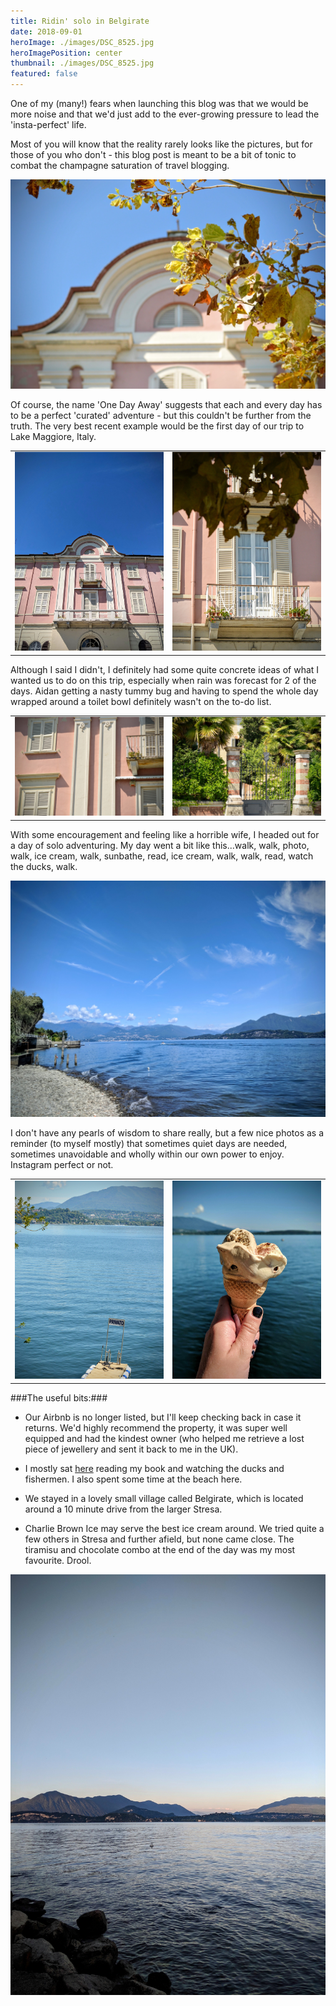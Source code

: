 ```yaml
---
title: Ridin' solo in Belgirate
date: 2018-09-01
heroImage: ./images/DSC_8525.jpg
heroImagePosition: center
thumbnail: ./images/DSC_8525.jpg
featured: false
---
```


One of my (many!) fears when launching this blog was that we would be more noise and that we'd just add to the ever-growing pressure to lead the 'insta-perfect' life. 

Most of you will know that the reality rarely looks like the pictures, but for those of you who don't - this blog post is meant to be a bit of tonic to combat the champagne saturation of travel blogging.

![Belgirate](./images/DSC_8514.jpg)

Of course, the name 'One Day Away' suggests that each and every day has to be a perfect 'curated' adventure - but this couldn't be further from the truth. The very best recent example would be the first day of our trip to Lake Maggiore, Italy.

| | |
| --- | --- |
| ![Belgirate](./images/IMG_20180904_124500.jpg) | ![Belgirate](./images/DSC_8516.jpg) |

Although I said I didn't, I definitely had some quite concrete ideas of what I wanted us to do on this trip, especially when rain was forecast for 2 of the days. Aidan getting a nasty tummy bug and having to spend the whole day wrapped around a toilet bowl definitely wasn't on the to-do list.

| | |
| --- | --- |
| ![Belgirate](./images/DSC_8515.jpg) | ![Belgirate](./images/DSC_8517.jpg) |

With some encouragement and feeling like a horrible wife, I headed out for a day of solo adventuring. My day went a bit like this...walk, walk, photo, walk, ice cream, walk, sunbathe, read, ice cream, walk, walk, read, watch the ducks, walk.


![Belgirate](./images/IMG_20180904_130707.jpg)

I don't have any pearls of wisdom to share really, but a few nice photos as a reminder (to myself mostly) that sometimes quiet days are needed, sometimes unavoidable and wholly within our own power to enjoy. Instagram perfect or not.

| | |
| --- | --- |
| ![Belgirate](./images/DSC_8523.jpg) | ![Belgirate](./images/IMG_20180904_175119.jpg) |

###The useful bits:###
- Our Airbnb is no longer listed, but I'll keep checking back in case it returns. We'd highly recommend the property, it was super well equipped and had the kindest owner (who helped me retrieve a lost piece of jewellery and sent it back to me in the UK).

- I mostly sat [here](https://www.google.co.uk/maps/place/45°50'23.1%22N+8°34'25.2%22E/@45.839747,8.5731298,156m/data=!3m2!1e3!4b1!4m14!1m7!3m6!1s0x47867691d2da2917:0x7f5d44d573eebf72!2s28832+Belgirate+Province+of+Verbano-Cusio-Ossola,+Italy!3b1!8m2!3d45.8384304!4d8.5703743!3m5!1s0x0:0x0!7e2!8m2!3d45.839747!4d8.5736775)
 reading my book and watching the ducks and fishermen. I also spent some time at the beach here.

- We stayed in a lovely small village called Belgirate, which is located around a 10 minute drive from the larger Stresa.

- Charlie Brown Ice may serve the best ice cream around. We tried quite a few others in Stresa and further afield, but none came close. The tiramisu and chocolate combo at the end of the day was my most favourite. Drool.

![Belgirate](./images/IMG_20180904_191207.jpg)
